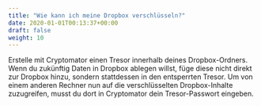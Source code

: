 ```yaml
---
title: "Wie kann ich meine Dropbox verschlüsseln?"
date: 2020-01-01T00:13:37+00:00
draft: false
weight: 10
---
```


Erstelle mit Cryptomator einen Tresor innerhalb deines Dropbox-Ordners. Wenn du zukünftig Daten in Dropbox ablegen willst, füge diese nicht direkt zur Dropbox hinzu, sondern stattdessen in den entsperrten Tresor. Um von einem anderen Rechner nun auf die verschlüsselten Dropbox-Inhalte zuzugreifen, musst du dort in Cryptomator dein Tresor-Passwort eingeben.